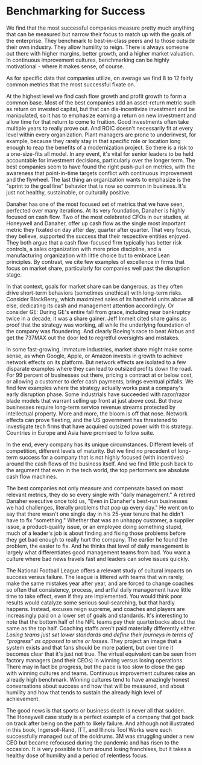 # Benchmarking for Success

We find that the most successful companies measure pretty much anything that can be measured but narrow their focus to match up with the goals of the enterprise. They benchmark to best-in-class peers and to those outside their own industry. They allow humility to reign.  There is always someone out there with higher margins, better growth, and a higher market valuation. In continuous improvement cultures, benchmarking can be highly motivational - where it makes sense, of course.

As for specific data that companies utilize, on average we find 8 to 12 fairly common metrics that the most successful fixate on.

At the highest level we find cash flow growth and profit growth to form a common base. Most of the best companies add an asset-return metric such as return on invested capital, but that can dis-incentivize investment and be manipulated, so it has to emphasize earning a return on new investment and allow time for that return to come to fruition. Good investments often take multiple years to really prove out. And ROIC doesn't necessarily fit at every level within every organization. Plant managers are prone to underinvest, for example, because they rarely stay in that specific role or location long enough to reap the benefits of a modernization project. So there is a risk to a one-size-fits all model. In any event, it's vital for senior leaders to be held accountable for investment decisions, particularly over the longer term. The best companies seem to have found the right push-pull on metrics, with the awareness that point-in-time targets conflict  with continuous improvement and the flywheel. The last thing an organization wants to emphasize is the "sprint to the goal line" behavior that is now so common in business. It's just not healthy, sustainable, or culturally positive.


Danaher has one of the most focused set of metrics that we have seen, perfected over many iterations. At its very foundation, Danaher is highly focused on cash flow. Two of the most celebrated CFOs in our studies, at Honeywell and Danaher, offer up cash flow as the single most important metric they fixated on day after day, quarter after quarter. That very focus, they believe, supported the success that their respective entities enjoyed. They both argue that a cash flow-focused firm typically has better risk controls, a sales organization with more price discipline, and a manufacturing organization with little choice but to embrace Lean principles. By contrast, we cite few examples of excellence in firms that focus on market share, particularly for companies well past the disruption stage.

In that context, goals for market share can be dangerous, as they often drive short-term behaviors (sometimes unethical) with long-term risks. Consider BlackBerry, which maximized sales of its handheld units above all else, dedicating its cash and management attention accordingly. Or consider GE: During GE's entire fall from grace, including near bankruptcy twice in a decade, it was a share gainer. Jeff Immelt cited share gains as proof that the strategy was working, all while the underlying foundation of the company was floundering. And clearly Boeing's race to beat Airbus and get the 737MAX out the door led to regretful oversights and mistakes.

In some fast-growing, immature industries, market share might make some sense, as when Google, Apple, or Amazon invests in growth to achieve network effects on its platform. But network effects are isolated to a few disparate examples where they can lead to outsized profits down the road. For 99 percent of businesses out there, pricing a contract at or below cost, or allowing a customer to defer cash payments, brings eventual pitfalls. We find few examples where the strategy actually works past a company's early disruption phase. Some industrials have succeeded with razor/razor blade  models that warrant selling up front at just above cost. But these businesses require long-term service revenue streams protected by intellectual property. More and more, the bloom is off that nose. Network effects can prove fleeting, and the US government has threatened to investigate tech firms that have acquired outsized power with this strategy. Countries in Europe and Asia have promised to follow suite.


In the end, every company has its unique circumstances. Different levels of competition, different levels of maturity. But we find no precedent of long-term success for a company that is not highly focused (with incentives) around the cash flows of the business itself. And we find little push back to the argument that even in the tech world, the top performers are absolute cash flow machines.

The best companies not only measure and compensate based on most relevant metrics, they do so every single with "daily management." A retired Danaher executive once told us, "Even in Danaher's best-run businesses we had challenges, literally problems that pop up every day." He went on to say that there wasn't one single day in his 25-year tenure that he didn't have to fix "something." Whether that was an unhappy customer, a supplier issue, a product-quality issue, or an employee doing something stupid, much of a leader's job is about finding and fixing those problems before they get bad enough to really hurt the company. The earlier he found the problem, the easier to fix. And he thinks  that level of daily management is largely what differentiates good management teams from bad. You want a culture where bad news travels fast and leaders can solve issues quickly.

The National Football League offers a relevant study of cultural impacts on success versus failure. The league is littered with teams that win rarely, make the same mistakes year after year, and are forced to change coaches so often that consistency, process, and artful daily management have little time to take effect, even if they are implemented. You would think poor results would catalyze some serious soul-searching, but that hardly happens. Instead, excuses reign supreme, and coaches and players are increasingly paid on a lower set of goals and standards. It's interesting to note that the bottom half of the NFL teams pay their quarterbacks about the same as the top half. Coaching staffs aren't paid materially differently either. *Losing teams just set lower standards and define their journeys in terms of "progress" as opposed to wins or losses.* They project an image that a system exists and that fans should be more patient, but over time it becomes clear that it's just not true. The virtual equivalent can be seen from factory managers (and their CEOs) in winning versus losing operations. There may in fact be progress, but the pace is too slow to close the gap with winning cultures and teams. Continuous improvement cultures raise an already high benchmark. Winning cultures tend to have amazingly honest conversations about success and how that will be measured, and about humility and how that tends to sustain the already high level of achievement.

The good news is that sports or business death is never all that sudden. The Honeywell case study is a perfect example of a company that got back on track after being on the path to likely failure. And although not illustrated in this book,  Ingersoll-Rand, ITT, and Illinois Tool Works were each successfully managed out of the doldrums. 3M was struggling under a new CEO but became refocused during the pandemic and has risen to the occasion. It is very possible to turn around losing franchises, but it takes a healthy dose of humility and a period of relentless focus.

